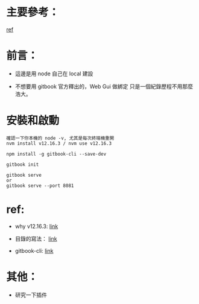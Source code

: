 
# 主要參考：
[ref](https://www.netlify.com/blog/2015/12/08/a-step-by-step-guide-gitbook-on-netlify/)


# 前言：

- 這邊是用 node 自己在 local 建設

- 不想要用 gitbook 官方釋出的，Web Gui 做綁定
只是一個紀錄歷程不用那麼浩大。


# 安裝和啟動

```
確認一下你本機的 node -v, 尤其是每次終端機重開
nvm install v12.16.3 / nvm use v12.16.3

npm install -g gitbook-cli --save-dev

gitbook init

gitbook serve
or
gitbook serve --port 8081

```

# ref: 

- why v12.16.3: [link](https://www.cnblogs.com/hacv/p/14311409.html)

- 目錄的寫法： [link](https://frankbing.gitbooks.io/gitbook/content/part3_3.html)

- gitbook-cli: [link](https://github.com/GitbookIO/gitbook-cli)

# 其他：

- 研究一下插件
